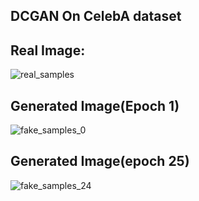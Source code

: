 ## DCGAN On CelebA dataset
## Real Image:

![real_samples](https://github.com/StarAtNyte/Generative-Adversarial-Networks/assets/67851367/0a109a81-7445-4f0d-bab3-dda9abe6a1dd)


## Generated Image(Epoch 1)
![fake_samples_0](https://github.com/StarAtNyte/Generative-Adversarial-Networks/assets/67851367/371335c1-d4a6-4706-81f5-ddd8e040304d)


## Generated Image(epoch 25)
![fake_samples_24](https://github.com/StarAtNyte/Generative-Adversarial-Networks/assets/67851367/aee8bcc5-ae9c-4eaa-8d6e-605ac0ae7348)
